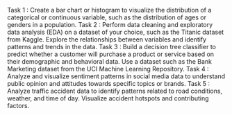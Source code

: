 Task 1 : Create a bar chart or histogram to visualize the distribution of a categorical or continuous variable, such as the distribution of ages or genders in a population.
Task 2 : Perform data cleaning and exploratory data analysis (EDA) on a dataset of your choice, such as the Titanic dataset from Kaggle. Explore the relationships between variables and identify patterns and trends in the data.
Task 3 : Build a decision tree classifier to predict whether a customer will purchase a product or service based on their demographic and behavioral data. Use a dataset such as the Bank Marketing dataset from the UCI Machine Learning Repository.
Task 4 : Analyze and visualize sentiment patterns in social media data to understand public opinion and attitudes towards specific topics or brands.
Task 5 : Analyze traffic accident data to identify patterns related to road conditions, weather, and time of day. Visualize accident hotspots and contributing factors.
